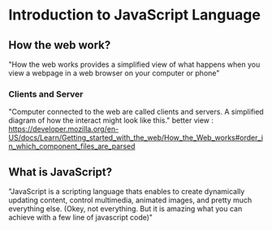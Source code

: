 # Introduction to JavaScript Language

## How the web work?

"How the web works provides a simplified view of what happens when you view a webpage in a web browser on your computer or phone"

### Clients and Server

"Computer connected to the web are called clients and servers. A simplified diagram of how the interact might look like this."
better view : https://developer.mozilla.org/en-US/docs/Learn/Getting_started_with_the_web/How_the_Web_works#order_in_which_component_files_are_parsed

## What is JavaScript?

"JavaScript is a scripting language thats enables to create dynamically updating content, control multimedia, animated images, and pretty much everything else. (Okey, not everything. But it is amazing what you can achieve with a few line of javascript code)"
